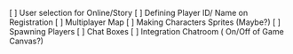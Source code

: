 [ ] User selection for Online/Story
[ ] Defining Player ID/ Name on Registration
[ ] Multiplayer Map
[ ] Making Characters Sprites (Maybe?)
[ ] Spawning Players
[ ] Chat Boxes
[ ] Integration Chatroom ( On/Off of Game Canvas?)
